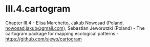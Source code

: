 # III.4.cartogram
Chapter III.4 - Elisa Marchetto, Jakub Nowosad (Poland, nowosad.jakub@gmail.com), Sebastian Jeworutzki (Poland) - The cartogram package for mapping ecological patterns - https://github.com/sjewo/cartogram
